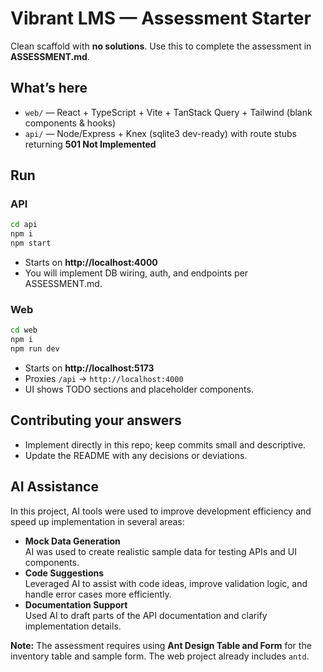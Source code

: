 # Vibrant LMS — Assessment Starter

Clean scaffold with **no solutions**. Use this to complete the assessment in **ASSESSMENT.md**.

## What’s here
- `web/` — React + TypeScript + Vite + TanStack Query + Tailwind (blank components & hooks)
- `api/` — Node/Express + Knex (sqlite3 dev-ready) with route stubs returning **501 Not Implemented**

## Run
### API
```bash
cd api
npm i
npm start
```
- Starts on **http://localhost:4000**
- You will implement DB wiring, auth, and endpoints per ASSESSMENT.md.

### Web
```bash
cd web
npm i
npm run dev
```
- Starts on **http://localhost:5173**
- Proxies `/api` → `http://localhost:4000`
- UI shows TODO sections and placeholder components.

## Contributing your answers
- Implement directly in this repo; keep commits small and descriptive.
- Update the README with any decisions or deviations.

## AI Assistance

In this project, AI tools were used to improve development efficiency and speed up implementation in several areas:

- **Mock Data Generation**  
  AI was used to create realistic sample data for testing APIs and UI components.
- **Code Suggestions**  
  Leveraged AI to assist with code ideas, improve validation logic, and handle error cases more efficiently.
- **Documentation Support**  
  Used AI to draft parts of the API documentation and clarify implementation details.

**Note:** The assessment requires using **Ant Design Table and Form** for the inventory table and sample form. The web project already includes `antd`.
